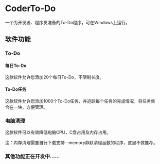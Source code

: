# CoderTo-Do
一个为开发者、程序员准备的To-Do程序，可在Windows上运行。
## 软件功能
### To-Do
#### 每日To-Do
这款软件允许您添加20个每日To-Do，不限制长度。
#### To-Do任务
这款软件允许您添加1000个To-Do任务，并追踪每个任务的完成情况，将任务集合在一块，方便管理。
### 电脑清理
这款软件可以有效降低电脑CPU，C盘占用及内存占用。

注：内存清理需要自行下载支持--memory静默清理函数的程序，这里不做推荐。
### 其他功能正在开发中……
